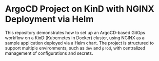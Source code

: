 # ArgoCD Project on KinD with NGINX Deployment via Helm

This repository demonstrates how to set up an ArgoCD-based GitOps workflow on a KinD (Kubernetes in Docker) cluster, using NGINX as a sample application deployed via a Helm chart.
The project is structured to support multiple environments, such as `dev` and `prod`, with centralized management of configurations and secrets.


